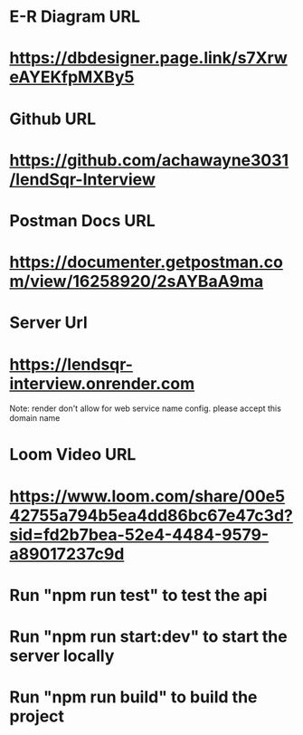 



# E-R Diagram URL
# https://dbdesigner.page.link/s7XrweAYEKfpMXBy5


# Github URL
# https://github.com/achawayne3031/lendSqr-Interview

# Postman Docs URL
# https://documenter.getpostman.com/view/16258920/2sAYBaA9ma

# Server Url
# https://lendsqr-interview.onrender.com
Note: render don't allow for web service name config. please accept this domain name

# Loom Video URL
# https://www.loom.com/share/00e542755a794b5ea4dd86bc67e47c3d?sid=fd2b7bea-52e4-4484-9579-a89017237c9d


# Run "npm run test" to test the api
# Run "npm run start:dev" to start the server locally
# Run "npm run build" to build the project


